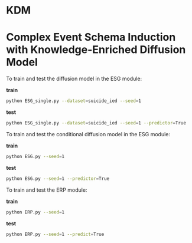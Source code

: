 # KDM
# Complex Event Schema Induction with Knowledge-Enriched Diffusion Model


To train and test the diffusion model in the ESG module:

**train**
```bash
python ESG_single.py --dataset=suicide_ied --seed=1
```

**test**
```bash
python ESG_single.py --dataset=suicide_ied --seed=1 --predictor=True
```

To train and test the conditional diffusion model in the ESG module:

**train**
```bash
python ESG.py --seed=1
```

**test**
```bash
python ESG.py --seed=1 --predictor=True
```

To train and test the ERP module:

**train**
```bash
python ERP.py --seed=1
```

**test**
```bash
python ERP.py --seed=1 --predict=True
```
